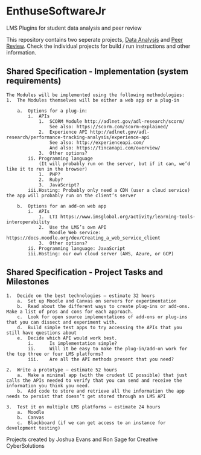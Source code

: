 # EnthuseSoftwareJr
LMS Plugins for student data analysis and peer review

This repository contains two seperate projects, [Data Analysis](/DataAnalysisLMS) and [Peer Review](/PeerReview). Check the individual projects for build / run instructions and other information.

## Shared Specification - Implementation (system requirements)
```
The Modules will be implemented using the following methodologies:
1.	The Modules themselves will be either a web app or a plug-in

    a.	Options for a plug-in:
        i.  APIs
            1.	SCORM Module http://adlnet.gov/adl-research/scorm/
                See also: https://scorm.com/scorm-explained/ 
            2.	Experience API http://adlnet.gov/adl-research/performance-tracking-analysis/experience-api 
                See also: http://experienceapi.com/ 
                And also: https://tincanapi.com/overview/ 
            3.	Other options?
        ii. Programming language
            (It will probably run on the server, but if it can, we’d like it to run in the browser)
            1.	PHP?
            2.	Ruby?
            3.	JavaScript?
        iii.Hosting: Probably only need a CDN (user a cloud service) the app will probably run on the client’s server

    b.	Options for an add-on web app
        i.  APIs
            1.  LTI https://www.imsglobal.org/activity/learning-tools-interoperability 
            2.  Use the LMS’s own API
                Moodle Web service: https://docs.moodle.org/dev/Creating_a_web_service_client 
            3.	Other options?
        ii. Programming language: JavaScript
        iii.Hosting: our own cloud server (AWS, Azure, or GCP)

```

## Shared Specification - Project Tasks and Milestones
```
1.  Decide on the best technologies – estimate 32 hours
    a.	Set up Moodle and Canvas on servers for experimentation
    b.	Read about the different ways to create plug-ins or add-ons. Make a list of pros and cons for each approach.
    c.	Look for open source implementations of add-ons or plug-ins that you can dissect and experiment with.
    d.	Build simple test apps to try accessing the APIs that you still have questions about
    e.	Decide which API would work best.
        i.      Is implementation simple?
        ii.     Will it be easy to make the plug-in/add-on work for the top three or four LMS platforms?
        iii.    Are all the API methods present that you need?

2.  Write a prototype – estimate 52 hours
    a.	Make a minimal app (with the crudest UI possible) that just calls the APIs needed to verify that you can send and receive the information you think you need. 
    b.	Add code to store and retrieve all the information the app needs to persist that doesn’t get stored through an LMS API

3.  Test it on multiple LMS platforms – estimate 24 hours
    a.	Moodle
    b.	Canvas
    c.	Blackboard (if we can get access to an instance for development testing)

```

Projects created by Joshua Evans and Ron Sage for Creative CyberSolutions
